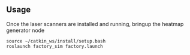 ## Usage

Once the laser scanners are installed and running, bringup the heatmap generator node


```console
source ~/catkin_ws/install/setup.bash
roslaunch factory_sim factory.launch
```
